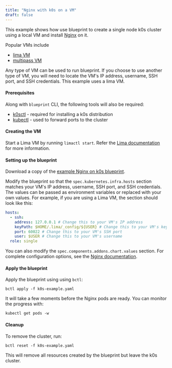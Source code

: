 ```yaml
---
title: "Nginx with k0s on a VM"
draft: false
---
```


This example shows how use blueprint to create a single node k0s cluster using a local VM and install [Nginx](https://artifacthub.io/packages/helm/bitnami/nginx) on it.

Popular VMs include

- [lima VM](https://github.com/lima-vm/lima)
- [multipass VM](https://multipass.run/)

Any type of VM can be used to run blueprint. If you choose to use another type of VM, you will need to locate the VM's IP address, username, SSH port, and SSH credentials. This example uses a lima VM.

#### Prerequisites

Along with `blueprint` CLI, the following tools will also be required:

- [k0sctl](https://github.com/k0sproject/k0sctl#installation) - required for installing a k0s distribution
- [kubectl](https://kubernetes.io/docs/tasks/tools/install-kubectl/) - used to forward ports to the cluster

#### Creating the VM

Start a Lima VM by running `limactl start`. Refer the [Lima documentation](https://github.com/lima-vm/lima#getting-started) for more information.

#### Setting up the blueprint

Download a copy of the [example Nginx on k0s blueprint](https://raw.githubusercontent.com/mirantiscontainers/blueprint/main/blueprints/k0s-example/k0s-example.yaml).

Modify the blueprint so that the `spec.kubernetes.infra.hosts` section matches your VM's IP address, username, SSH port, and SSH credentials. The values can be passed as environment variables or replaced with your own values. For example, if you are using a Lima VM, the section should look like this:

```yaml
hosts:
  - ssh:
    address: 127.0.0.1 # Change this to your VM's IP address
    keyPath: $HOME/.lima/_config/${USER} # Change this to your VM's key path
    port: 60022 # Change this to your VM's SSH port
    user: $USER # Change this to your VM's username
  role: single
```

You can also modify the `spec.components.addons.chart.values` section. For complete configuration options, see the [Nginx documentation](https://artifacthub.io/packages/helm/bitnami/nginx).

#### Apply the blueprint

Apply the blueprint using using `bctl`:

```shell
bctl apply -f k0s-example.yaml
```

It will take a few moments before the Nginx pods are ready. You can monitor the progress with:

```shell
kubectl get pods -w
```

#### Cleanup

To remove the cluster, run:

```shell
bctl reset -f k0s-example.yaml
```

This will remove all resources created by the blueprint but leave the k0s cluster.